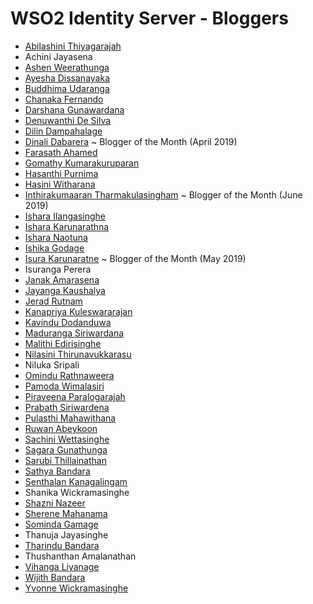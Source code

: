 # WSO2 Identity Server - Bloggers

* [Abilashini Thiyagarajah](https://medium.com/@abilashini)
* Achini Jayasena
* [Ashen Weerathunga](https://medium.com/@ashenweerathunga)
* [Ayesha Dissanayaka](https://medium.com/@ayshsandu)
* [Buddhima Udaranga](https://medium.com/@buddhimau)
* [Chanaka Fernando](https://medium.com/@chanakaudaya)
* [Darshana Gunawardana](https://darray.wordpress.com/)
* [Denuwanthi De Silva](https://denuwanthi.wordpress.com/)
* [Dilin Dampahalage](https://medium.com/@dilinlalindradampahalage)
* [Dinali Dabarera](https://medium.com/@gdrdabarera) ~ Blogger of the Month (April 2019)
* [Farasath Ahamed](https://medium.com/@farasath)
* [Gomathy Kumarakuruparan](https://medium.com/@gomathy)
* [Hasanthi Purnima](https://medium.com/@hasanthipurnimadissanayake)
* [Hasini Witharana](https://medium.com/@hasiniwitharana)
* [Inthirakumaaran Tharmakulasingham](https://medium.com/@inthiraj1994) ~ Blogger of the Month (June 2019)
* [Ishara Ilangasinghe](https://medium.com/@isharailanga)
* [Ishara Karunarathna](https://medium.com/@isharaaruna)
* [Ishara Naotuna](https://medium.com/@fishfaceishi)
* [Ishika Godage](https://medium.com/@ishikagodage)
* [Isura Karunaratne](https://medium.com/@isurakarunaratne) ~ Blogger of the Month (May 2019)
* Isuranga Perera
* [Janak Amarasena](https://medium.com/@janakda)
* [Jayanga Kaushalya](https://medium.com/@jayanga)
* [Jerad Rutnam](https://medium.com/@jeradrutnam)
* [Kanapriya Kuleswararajan](http://kkanapriya.blogspot.com/)
* [Kavindu Dodanduwa](https://medium.com/@kavindudodanduwa)
* [Maduranga Siriwardana](https://medium.com/@maduranga.siriwardena)
* [Malithi Edirisinghe](http://malithiedirisinghe.blogspot.com)
* [Nilasini Thirunavukkarasu](https://medium.com/@nilasini)
* Niluka Sripali
* [Omindu Rathnaweera](https://medium.com/@omindu)
* [Pamoda Wimalasiri](https://medium.com/@pamodaaw)
* [Piraveena Paralogarajah](https://medium.com/@piraveenaparalogarajah)
* [Prabath Siriwardena](http://blog.facilelogin.com)
* [Pulasthi Mahawithana](https://medium.com/@pulasthi7)
* [Ruwan Abeykoon](https://medium.com/@ruwanta)
* [Sachini Wettasinghe](https://medium.com/@swettasinghe23)
* [Sagara Gunathunga](https://medium.com/@sagarag)
* [Sarubi Thillainathan](https://medium.com/@stsarut)
* [Sathya Bandara](https://medium.com/@technospace) 
* [Senthalan Kanagalingam](https://medium.com/@senthalan)
* Shanika Wickramasinghe
* [Shazni Nazeer](https://medium.com/@mshazninazeer)
* [Sherene Mahanama](https://medium.com/@Sher_M/)
* [Sominda Gamage](https://medium.com/@somindagamage)
* Thanuja Jayasinghe
* [Tharindu Bandara](https://medium.com/identity-unlocked)
* Thushanthan Amalanathan
* [Vihanga Liyanage](https://everything1know.wordpress.com)
* [Wijith Bandara](https://medium.com/@wijithbandara)
* [Yvonne Wickramasinghe](https://medium.com/@yvonne.wicks)
